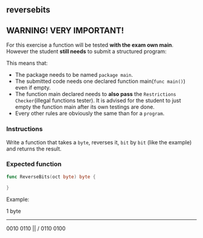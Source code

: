 ## reversebits

## **WARNING! VERY IMPORTANT!**

For this exercise a function will be tested **with the exam own main**. However the student **still needs** to submit a structured program:

This means that:

- The package needs to be named `package main`.
- The submitted code needs one declared function main(```func main()```) even if empty.
- The function main declared needs to **also pass** the `Restrictions Checker`(illegal functions tester). It is advised for the student to just empty the function main after its own testings are done.
- Every other rules are obviously the same than for a `program`.

### Instructions

Write a function that takes a `byte`, reverses it, `bit` by `bit` (like the
example) and returns the result.

### Expected function

```go
func ReverseBits(oct byte) byte {

}
```

Example:

  1 byte
_____________
 0010  0110
     ||
     \/
 0110  0100
